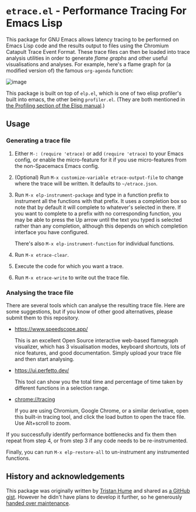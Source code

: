 # `etrace.el` - Performance Tracing For Emacs Lisp

This package for GNU Emacs allows latency tracing to be performed on
Emacs Lisp code and the results output to files using the Chromium
Catapult Trace Event Format.  These trace files can then be loaded
into trace analysis utilities in order to generate *flame graphs* and
other useful visualisations and analyses.  For example, here's a flame
graph for (a modified version of) the famous `org-agenda` function:

![image](https://user-images.githubusercontent.com/100738/96385726-9e5eb580-118d-11eb-8ded-569cf8faf9b4.png)

This package is built on top of `elp.el`, which is one of two elisp
profiler's built into emacs, the other being `profiler.el`.  (They are
both mentioned in [the Profiling section of the Elisp
manual](https://www.gnu.org/software/emacs/manual/html_node/elisp/Profiling.html).)

## Usage

### Generating a trace file

1.  Either `M-: (require 'etrace)` or add `(require 'etrace)` to your
    Emacs config, or enable the micro-feature for it if you use
    micro-features from the non-Spacemacs Emacs config.

2.  (Optional) Run `M-x customize-variable etrace-output-file` to
    change where the trace will be written.  It defaults to `~/etrace.json`.

3.  Run `M-x elp-instrument-package` and type in a function prefix to
    instrument all the functions with that prefix.  It uses a
    completion box so note that by default it will complete to
    whatever's selected in there.  If you want to complete to a prefix
    with no corresponding function, you may be able to press the Up
    arrow until the text you typed is selected rather than any
    completion, although this depends on which completion interface
    you have configured.

    There's also `M-x elp-instrument-function` for individual
    functions.

4.  Run `M-x etrace-clear`.

5.  Execute the code for which you want a trace.

6.  Run `M-x etrace-write` to write out the trace file.

### Analysing the trace file

There are several tools which can analyse the resulting trace file.
Here are some suggestions, but if you know of other good alternatives,
please submit them to this repository.

*   https://www.speedscope.app/

    This is an excellent Open Source interactive web-based flamegraph
    visualizer, which has 3 visualisation modes, keyboard shortcuts,
    lots of nice features, and good documentation.  Simply upload your
    trace file and then start analysing.

*   https://ui.perfetto.dev/

    This tool can show you the total time and percentage of time taken
    by different functions in a selection range.

*  [chrome://tracing](chrome://tracing)

    If you are using Chromium, Google Chrome, or a similar derivative,
    open this built-in tracing tool, and click the load button to open
    the trace file.  Use Alt+scroll to zoom.

If you successfully identify performance bottlenecks and fix them then
repeat from step 4, or from step 3 if any code needs to be
re-instrumented.

Finally, you can run `M-x elp-restore-all` to un-instrument any
instrumented functions.

## History and acknowledgements

This package was originally written by [Tristan
Hume](https://github.com/trishume) and shared as [a GitHub
gist](https://gist.github.com/trishume/40bf7045a23412d4c016f5e8533437db).
However he didn't have plans to develop it further, so he generously
[handed over
maintenance](https://gist.github.com/trishume/40bf7045a23412d4c016f5e8533437db#gistcomment-3495349).
